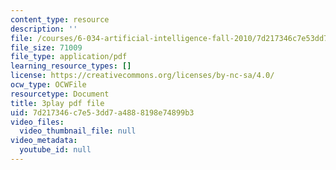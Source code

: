 ```yaml
---
content_type: resource
description: ''
file: /courses/6-034-artificial-intelligence-fall-2010/7d217346c7e53dd7a4888198e74899b3_j1H3jAAGlEA.pdf
file_size: 71009
file_type: application/pdf
learning_resource_types: []
license: https://creativecommons.org/licenses/by-nc-sa/4.0/
ocw_type: OCWFile
resourcetype: Document
title: 3play pdf file
uid: 7d217346-c7e5-3dd7-a488-8198e74899b3
video_files:
  video_thumbnail_file: null
video_metadata:
  youtube_id: null
---
```

